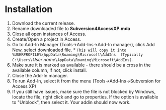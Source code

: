 # Installation #
  1. Download the current release.
  1. Rename downloaded file to **Subversion4AccessXP.mda**
  1. Close all open instances of Access.
  1. Create/Open a project in Access.
  1. Go to Add-In Manager (Tools->Add-Ins->Add-In manager), click Add New, select downloaded file.
    * `This will copy it into %USERPROFILE%\AppData\Roaming\Microsoft\AddIns  (Typically C:\Users\`_User name_`\AppData\Roaming\Microsoft\AddIns).`
  1. Make sure it is marked as available - there should be a cross in the available column, if not, click install.
  1. Close the Add-In manager.
  1. To run Add-In, select it from the menu (Tools->Add-Ins->Subversion for Access XP)
  1. If you still have issues, make sure the file is not blocked by Windows, locate the file, right click and go to properties. If the option is available to "Unblock", then select it. Your addin should now work.